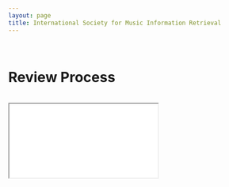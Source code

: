 ```yaml
---
layout: page
title: International Society for Music Information Retrieval
---
```


<br>

# Review Process
<br>

<!-- <iframe class="pdfviewer" src="assets\ISMIR2022-ReviewForm.pdf" /> -->

<div>
      <object
        data='assets\ISMIR2022-ReviewForm.pdf'
        type="application/pdf"
        class="pdfviewer"
        >
        <iframe
          src='assets\ISMIR2022-ReviewForm.pdf'
          class="pdfviewer"
        >
        <p>This browser does not support PDF!</p>
        </iframe>
      </object>
</div>
